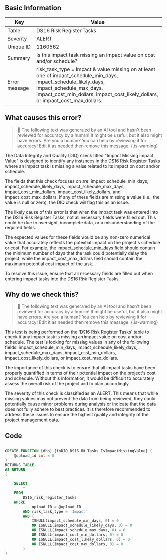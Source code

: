 ## Basic Information
| Key         | Value          |
|-------------|----------------|
| Table       | DS16 Risk Register Tasks |
| Severity    | ALERT |
| Unique ID   | 1160562   |
| Summary     | Is this impact task missing an impact value on cost and/or schedule? |
| Error message | risk_task_type = Impact & value missing on at least one of impact_schedule_min_days, impact_schedule_likely_days, impact_schedule_max_days, impact_cost_min_dollars, impact_cost_likely_dollars, or impact_cost_max_dollars. |

## What causes this error?

> :robot: The following text was generated by an AI tool and hasn't been reviewed for accuracy by a human! It might be useful, but it also might have errors. Are you a human? You can help by reviewing it for accuracy! Edit it as needed then remove this message.
{.is-warning}

The Data Integrity and Quality (DIQ) check titled "Impact Missing Impact Value" is designed to identify any instances in the DS16 Risk Register Tasks where an impact task is missing a value related to its impact on cost and/or schedule. 

The fields that this check focuses on are: impact_schedule_min_days, impact_schedule_likely_days, impact_schedule_max_days, impact_cost_min_dollars, impact_cost_likely_dollars, and impact_cost_max_dollars. If any of these fields are missing a value (i.e., the value is null or zero), the DIQ check will flag this as an issue.

The likely cause of this error is that when the impact task was entered into the DS16 Risk Register Tasks, not all necessary fields were filled out. This could be due to oversight, incomplete data, or a misunderstanding of the required fields.

The expected values for these fields would be any non-zero numerical value that accurately reflects the potential impact on the project's schedule or cost. For example, the impact_schedule_min_days field should contain the minimum number of days that the task could potentially delay the project, while the impact_cost_max_dollars field should contain the maximum potential cost impact of the task.

To resolve this issue, ensure that all necessary fields are filled out when entering impact tasks into the DS16 Risk Register Tasks.
## Why do we check this?

> :robot: The following text was generated by an AI tool and hasn't been reviewed for accuracy by a human! It might be useful, but it also might have errors. Are you a human? You can help by reviewing it for accuracy! Edit it as needed then remove this message.
{.is-warning}

This test is being performed on the 'DS16 Risk Register Tasks' table to check if any impact task is missing an impact value on cost and/or schedule. The test is looking for missing values in any of the following fields: impact_schedule_min_days, impact_schedule_likely_days, impact_schedule_max_days, impact_cost_min_dollars, impact_cost_likely_dollars, or impact_cost_max_dollars. 

The importance of this check is to ensure that all impact tasks have been properly quantified in terms of their potential impact on the project's cost and schedule. Without this information, it would be difficult to accurately assess the overall risk of the project and to plan accordingly. 

The severity of this check is classified as an ALERT. This means that while missing values may not prevent the data from being reviewed, they could potentially cause minor problems during analysis or indicate that the data does not fully adhere to best practices. It is therefore recommended to address these issues to ensure the highest quality and integrity of the project management data.
## Code

```sql

CREATE FUNCTION [dbo].[fnDIQ_DS16_RR_Tasks_IsImpactMissingValue] (
	@upload_id int = 0
)
RETURNS TABLE
AS RETURN
(
	
	SELECT 
		*
	FROM 
		DS16_risk_register_tasks
	WHERE 
			upload_ID = @upload_ID
		AND risk_task_type = 'Impact'
		AND (
			ISNULL(impact_schedule_min_days, 0) = 0
			OR ISNULL(impact_schedule_likely_days, 0) = 0
			OR ISNULL(impact_schedule_max_days, 0) = 0
			OR ISNULL(impact_cost_min_dollars, 0) = 0
			OR ISNULL(impact_cost_likely_dollars, 0) = 0
			OR ISNULL(impact_cost_max_dollars, 0) = 0
		)
)
```
